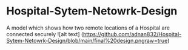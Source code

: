 # Hospital-Sytem-Netowrk-Design
A model which shows how two remote locations of a Hospital are connected securely
![alt text] (https://github.com/adnan832/Hospital-Sytem-Netowrk-Design/blob/main/final%20design.pngraw=true)
